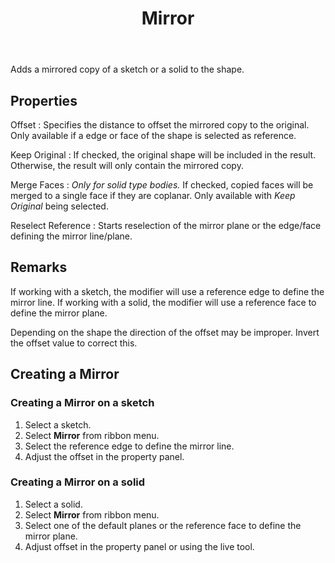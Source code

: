 ﻿---
uid: 6578fa5e-7536-4df2-96fc-18a31a4cee9c
title: Mirror
---
Adds a mirrored copy of a sketch or a solid to the shape.

## Properties

Offset
:   Specifies the distance to offset the mirrored copy to the original. Only available if a edge or face of the shape is selected as reference.

Keep Original
:   If checked, the original shape will be included in the result. Otherwise, the result will only contain the mirrored copy.

Merge Faces
:   _Only for solid type bodies._
    If checked, copied faces will be merged to a single face if they are coplanar. Only available with _Keep Original_ being selected.

Reselect Reference
:   Starts reselection of the mirror plane or the edge/face defining the mirror line/plane.

## Remarks
If working with a sketch, the modifier will use a reference edge to define the mirror line. If working with a solid, the modifier will use a reference face to define the mirror plane.

Depending on the shape the direction of the offset may be improper. Invert the offset value to correct this.

## Creating a Mirror

### Creating a Mirror on a sketch
1. Select a sketch.
2. Select __Mirror__ from ribbon menu.
3. Select the reference edge to define the mirror line.
4. Adjust the offset in the property panel.

### Creating a Mirror on a solid
1. Select a solid.
2. Select __Mirror__ from ribbon menu.
3. Select one of the default planes or the reference face to define the mirror plane.
4. Adjust offset in the property panel or using the live tool.